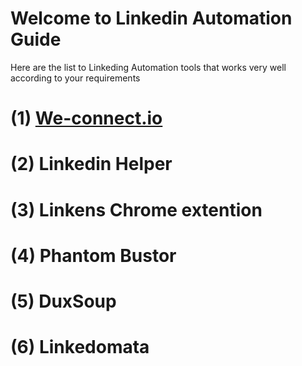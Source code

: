 # Welcome to Linkedin Automation Guide

Here are the list to Linkeding Automation tools that works very well according to your requirements
# (1) <a href="https://we-connect.io"><b>We-connect.io</b></a>
# (2) Linkedin Helper
# (3) Linkens Chrome extention
# (4) Phantom Bustor
# (5) DuxSoup
# (6) Linkedomata

